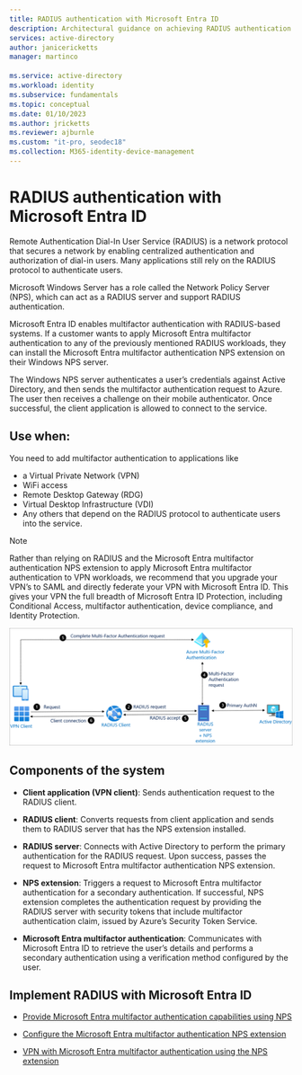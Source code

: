 ```yaml
---
title: RADIUS authentication with Microsoft Entra ID
description: Architectural guidance on achieving RADIUS authentication with Microsoft Entra ID.
services: active-directory
author: janicericketts
manager: martinco

ms.service: active-directory
ms.workload: identity
ms.subservice: fundamentals
ms.topic: conceptual
ms.date: 01/10/2023
ms.author: jricketts
ms.reviewer: ajburnle
ms.custom: "it-pro, seodec18"
ms.collection: M365-identity-device-management
---
```


# RADIUS authentication with Microsoft Entra ID

Remote Authentication Dial-In User Service (RADIUS) is a network protocol that secures a network by enabling centralized authentication and authorization of dial-in users. Many applications still rely on the RADIUS protocol to authenticate users.

Microsoft Windows Server has a role called the Network Policy Server (NPS), which can act as a RADIUS server and support RADIUS authentication.

Microsoft Entra ID enables multifactor authentication with RADIUS-based systems. If a customer wants to apply Microsoft Entra multifactor authentication to any of the previously mentioned RADIUS workloads, they can install the Microsoft Entra multifactor authentication NPS extension on their Windows NPS server. 

The Windows NPS server authenticates a user’s credentials against Active Directory, and then sends the multifactor authentication request to Azure. The user then receives a challenge on their mobile authenticator. Once successful, the client application is allowed to connect to the service. 

## Use when: 

You need to add multifactor authentication to applications like
* a Virtual Private Network (VPN)
* WiFi access
* Remote Desktop Gateway (RDG)
* Virtual Desktop Infrastructure (VDI)
* Any others that depend on the RADIUS protocol to authenticate users into the service. 

> [!NOTE]
> Rather than relying on RADIUS and the Microsoft Entra multifactor authentication NPS extension to apply Microsoft Entra multifactor authentication to VPN workloads, we recommend that you upgrade your VPN’s to SAML and directly federate your VPN with Microsoft Entra ID. This gives your VPN the full breadth of Microsoft Entra ID Protection, including Conditional Access, multifactor authentication, device compliance, and Identity Protection.

![architectural diagram](./media/authentication-patterns/radius-auth.png)


## Components of the system 

* **Client application (VPN client)**: Sends authentication request to the RADIUS client.

* **RADIUS client**: Converts requests from client application and sends them to RADIUS server that has the NPS extension installed.

* **RADIUS server**: Connects with Active Directory to perform the primary authentication for the RADIUS request. Upon success, passes the request to Microsoft Entra multifactor authentication NPS extension.

* **NPS extension**: Triggers a request to Microsoft Entra multifactor authentication for a secondary authentication. If successful, NPS extension completes the authentication request by providing the RADIUS server with security tokens that include multifactor authentication claim, issued by Azure’s Security Token Service.

* **Microsoft Entra multifactor authentication**: Communicates with Microsoft Entra ID to retrieve the user’s details and performs a secondary authentication using a verification method configured by the user.

<a name='implementradiuswith-azure-ad'></a>

## Implement RADIUS with Microsoft Entra ID 

* [Provide Microsoft Entra multifactor authentication capabilities using NPS](~/identity/authentication/howto-mfa-nps-extension.md) 

* [Configure the Microsoft Entra multifactor authentication NPS extension](~/identity/authentication/howto-mfa-nps-extension-advanced.md) 

* [VPN with Microsoft Entra multifactor authentication using the NPS extension](~/identity/authentication/howto-mfa-nps-extension-vpn.md) 

  
‎ 
